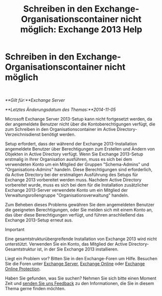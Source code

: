 ﻿---
title: 'Schreiben in den Exchange-Organisationscontainer nicht möglich: Exchange 2013 Help'
TOCTitle: Schreiben in den Exchange-Organisationscontainer nicht möglich
ms:assetid: 17c4667b-7db1-4e0a-b824-1f6d51d980a9
ms:mtpsurl: https://technet.microsoft.com/de-de/library/ms.exch.setupreadiness.globalserverinstall(v=EXCHG.150)
ms:contentKeyID: 50475093
ms.date: 04/24/2018
mtps_version: v=EXCHG.150
ms.translationtype: HT
---

# Schreiben in den Exchange-Organisationscontainer nicht möglich

 

_**Gilt für:**Exchange Server_

_**Letztes Änderungsdatum des Themas:**2014-11-05_

Microsoft Exchange Server 2013-Setup kann nicht fortgesetzt werden, da der angemeldete Benutzer nicht über die Kontoberechtigungen verfügt, die zum Schreiben in den Organisationscontainer im Active Directory-Verzeichnisdienst benötigt werden.

Setup erfordert, dass der während der Exchange 2013-Installation angemeldete Benutzer über Berechtigungen zum Erstellen und Ändern von Objekten in Active Directory verfügt. Wenn Sie Exchange 2013-Setup erstmalig in Ihrer Organisation ausführen, muss es sich bei dem verwendeten Konto um ein Mitglied der Gruppen "Schema-Admins" und "Organisations-Admins" handeln. Diese Berechtigungen sind erforderlich, da Active Directory bei der erstmaligen Ausführung des Setups für Exchange 2013 vorbereitet werden muss. Nachdem Active Directory vorbereitet wurde, muss es sich bei dem für die Installation zusätzlicher Exchange 2013-Server verwendete Konto um ein Mitglied der Verwaltungsrollengruppe "Organisationsverwaltung" handeln.

Zum Beheben dieses Problems gewähren Sie dem angemeldeten Benutzer die geeigneten Berechtigungen, oder Sie melden sich mit einem Konto an, das über diese Berechtigungen verfügt, und führen anschließend das Exchange 2013-Setup erneut aus.


> [!IMPORTANT]
> Eine gesamtstrukturübergreifende Installation von Exchange 2013 wird nicht unterstützt. Verwenden Sie ein Konto, das Mitglied der Active Directory-Gesamtstruktur ist, in der Sie Exchange 2013 installieren.



Liegt ein Problem vor? Bitten Sie in den Exchange-Foren um Hilfe. Besuchen Sie die Foren unter [Exchange Server](https://go.microsoft.com/fwlink/p/?linkid=60612), [Exchange Online](https://go.microsoft.com/fwlink/p/?linkid=267542) oder [Exchange Online Protection](https://go.microsoft.com/fwlink/p/?linkid=285351).

Haben Sie gefunden, was Sie suchen? Nehmen Sie sich bitte einen Moment Zeit und [senden Sie uns Feedback](mailto:exsetuphelpfeedback@microsoft.com?subject=exchange%202013%20setup%20help%20feedbac) zu den Informationen, die Sie in diesem Thema gerne finden möchten.

